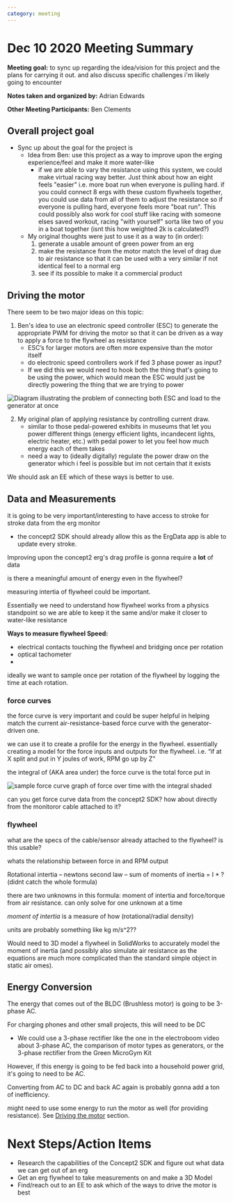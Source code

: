 ```yaml
---
category: meeting
---
```

# Dec 10 2020 Meeting Summary

**Meeting goal:** to sync up regarding the idea/vision for this project and the plans for carrying it out. and also discuss specific challenges i'm likely going to encounter

**Notes taken and organized by:** Adrian Edwards

**Other Meeting Participants:** Ben Clements


## Overall project goal
- Sync up about the goal for the project is
	- Idea from Ben: use this project as a way to improve upon the erging experience/feel and make it more water-like
    	- if we are able to vary the resistance using this system, we could make virtual racing way better. Just think about how an eight feels "easier" i.e. more boat run when everyone is pulling hard. if you could connect 8 ergs with these custom flywheels together, you could use data from all of them to adjust the resistance so if everyone is pulling hard, everyone feels more "boat run". This could possibly also work for cool stuff like racing with someone elses saved workout, racing "with yourself" sorta like two of you in a boat together (isnt this how weighted 2k is calculated?)
	- My original thoughts were just to use it as a way to (in order):
		1. generate a usable amount of green power from an erg
		2. make the resistance from the motor match the level of drag due to air resistance so that it can be used with a very similar if not identical feel to a normal erg
		3. see if its possible to make it a commercial product


## Driving the motor
There seem to be two major ideas on this topic:

1. Ben's idea to use an electronic speed controller (ESC) to generate the appropriate PWM for driving the motor so that it can be driven as a way to apply a force to the flywheel as resistance
	- ESC’s for larger motors are often more expensive than the motor itself
	- do electronic speed controllers work if fed 3 phase power as input?
	- If we did this we would need to hook both the thing that's going to be using the power, which would mean the ESC would just be directly powering the thing that we are trying to power

![Diagram illustrating the problem of connecting both ESC and load to the generator at once](../files/meetings.ESCproblem.png)


2. My original plan of applying resistance by controlling current draw.
	- similar to those pedal-powered exhibits in museums that let you power different things (energy efficient lights, incandecent lights, electric heater, etc.) with pedal power to let you feel how much energy each of them takes
	- need a way to (ideally digitally) regulate the power draw on the generator which i feel is possible but im not certain that it exists


We should ask an EE which of these ways is better to use.



## Data and Measurements

it is going to be very important/interesting to have access to stroke for stroke data from the erg monitor
 - the concept2 SDK should already allow this as the ErgData app is able to update every stroke.

Improving upon the concept2 erg's drag profile is gonna require a **lot** of data

is there a meaningful amount of energy even in the flywheel?

measuring intertia of flywheel could be important.

Essentially we need to understand how flywheel works from a physics standpoint so we are able to keep it the same and/or make it closer to water-like resistance

**Ways to measure flywheel Speed:**
 - electrical contacts touching the flywheel and bridging once per rotation
 - optical tachometer
 - 

ideally we want to sample once per rotation of the flywheel by logging the time at each rotation.


### force curves

the force curve is very important and could be super helpful in helping match the current air-resistance-based force curve with the generator-driven one.

we can use it to create a profile for the energy in the flywheel. essentially creating a model for the force inputs and outputs for the flywheel. i.e. “if at X split and put in Y joules of work, RPM go up by Z”

the integral of (AKA area under) the force curve is the total force put in

![sample force curve graph of force over time with the integral shaded](./forcecurve-integral.png)

can you get force curve data from the concept2 SDK? how about directly from the monitoror cable attached to it?


### flywheel
what are the specs of the cable/sensor already attached to the flywheel? is this usable?

whats the relationship between force in and RPM output

Rotational intertia – newtons second law – sum of moments of inertia = I \* ? (didnt catch the whole formula)

there are two unknowns in this formula: moment of intertia and force/torque from air resistance. can only solve for one unknown at a time

*moment of intertia* is a measure of how (rotational/radial density)

units are probably something like kg m/s^2??

Would need to 3D model a flywheel in SolidWorks to accurately model the moment of inertia (and possibly also simulate air resistance as the equations are much more complicated than the standard simple object in static air omes).


## Energy Conversion

The energy that comes out of the BLDC (Brushless motor) is going to be 3-phase AC. 

For charging phones and other small projects, this will need to be DC
 - We could use a 3-phase rectifier like the one in the electroboom video about 3-phase AC, the comparison of motor types as generators, or the 3-phase rectifier from the Green MicroGym Kit

However, if this energy is going to be fed back into a household power grid, it's going to need to be AC.

Converting from AC to DC and back AC again is probably gonna add a ton of inefficiency.

might need to use some energy to run the motor as well (for providing resistance). See [Driving the motor](#Drivingthemotor) section.



# Next Steps/Action Items
 - Research the capabilities of the Concept2 SDK and figure out what data we can get out of an erg
 - Get an erg flywheel to take measurements on and make a 3D Model 
 - Find/reach out to an EE to ask which of the ways to drive the motor is best
